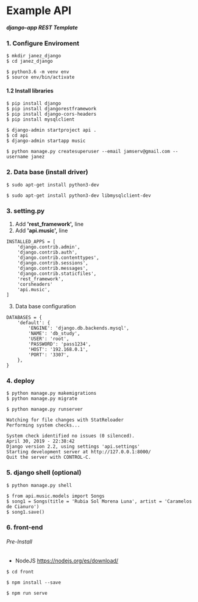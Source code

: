 # Example API
**_django-app REST Template_**

### 1. Configure Enviroment

```
$ mkdir janez_django
$ cd janez_django
```

```
$ python3.6 -m venv env
$ source env/bin/activate
```

#### 1.2 Install libraries
```
$ pip install django
$ pip install djangorestframework
$ pip install django-cors-headers
$ pip install mysqlclient
```

```
$ django-admin startproject api .
$ cd api
$ django-admin startapp music
```

```
$ python manage.py createsuperuser --email jamserv@gmail.com --username janez
```

### 2. Data base (install driver)

```
$ sudo apt-get install python3-dev
```

```
$ sudo apt-get install python3-dev libmysqlclient-dev
```

### 3. setting.py

1. Add **'rest_framework',** line
2. Add **'api.music',** line
```
INSTALLED_APPS = [
    'django.contrib.admin',
    'django.contrib.auth',
    'django.contrib.contenttypes',
    'django.contrib.sessions',
    'django.contrib.messages',
    'django.contrib.staticfiles',
    'rest_framework',
    'corsheaders'
    'api.music',
]
```
3. Data base configuration
```
DATABASES = {
    'default': {
        'ENGINE': 'django.db.backends.mysql',
        'NAME': 'db_study',
        'USER': 'root',
        'PASSWORD': 'pass1234',
        'HOST': '192.168.0.1',
        'PORT': '3307',
    },
}
```

### 4. deploy

```
$ python manage.py makemigrations
$ python manage.py migrate
```

```
$ python manage.py runserver

Watching for file changes with StatReloader
Performing system checks...

System check identified no issues (0 silenced).
April 30, 2019 - 22:38:42
Django version 2.2, using settings 'api.settings'
Starting development server at http://127.0.0.1:8000/
Quit the server with CONTROL-C.

```

### 5. django shell (optional)
```
$ python manage.py shell
```

```
$ from api.music.models import Songs
$ song1 = Songs(title = 'Rubia Sol Morena Luna', artist = 'Caramelos de Cianuro')
$ song1.save()
```


### 6. front-end
###### Pre-Install
* NodeJS https://nodejs.org/es/download/
```
$ cd front
```
```
$ npm install --save
```

```
$ npm run serve
```
